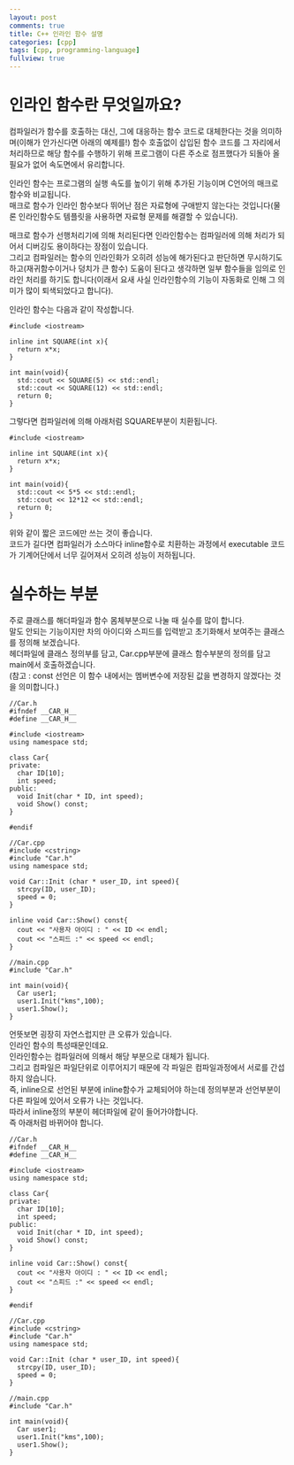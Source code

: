 ```yaml
---
layout: post
comments: true
title: C++ 인라인 함수 설명
categories: [cpp]
tags: [cpp, programming-language]
fullview: true
---
```

# 인라인 함수란 무엇일까요?  

컴파일러가 함수를 호출하는 대신, 그에 대응하는 함수 코드로 대체한다는 것을 의미하며(이해가 안가신다면 아래의 예제를!) 함수 호출없이 삽입된 함수 코드를 그 자리에서 처리하므로 해당 함수를 수행하기 위해 프로그램이 다른 주소로 점프했다가 되돌아 올 필요가 없어 속도면에서 유리합니다.  

인라인 함수는 프로그램의 실행 속도를 높이기 위해 추가된 기능이며 C언어의 매크로 함수와 비교됩니다.  
매크로 함수가 인라인 함수보다 뛰어난 점은 자료형에 구애받지 않는다는 것입니다(물론 인라인함수도 템플릿을 사용하면 자료형 문제를 해결할 수 있습니다).

매크로 함수가 선행처리기에 의해 처리된다면 인라인함수는 컴파일러에 의해 처리가 되어서 디버깅도 용이하다는 장점이 있습니다.  
그리고 컴파일러는 함수의 인라인화가 오히려 성능에 해가된다고 판단하면 무시하기도 하고(재귀함수이거나 덩치가 큰 함수) 도움이 된다고 생각하면 일부 함수들을 임의로 인라인 처리를 하기도 합니다(이래서 요새 사실 인라인함수의 기능이 자동화로 인해 그 의미가 많이 퇴색되었다고 합니다).  

인라인 함수는 다음과 같이 작성합니다.  

```
#include <iostream>

inline int SQUARE(int x){
  return x*x;
}

int main(void){
  std::cout << SQUARE(5) << std::endl;
  std::cout << SQUARE(12) << std::endl;
  return 0;
}
```

그렇다면 컴파일러에 의해 아래처럼 SQUARE부분이 치환됩니다.

```
#include <iostream>

inline int SQUARE(int x){
  return x*x;
}

int main(void){
  std::cout << 5*5 << std::endl;
  std::cout << 12*12 << std::endl;
  return 0;
}
```

위와 같이 짧은 코드에만 쓰는 것이 좋습니다.  
코드가 길다면 컴파일러가 소스마다 inline함수로 치환하는 과정에서 executable 코드가 기계어단에서 너무 길어져서 오히려 성능이 저하됩니다.  

# 실수하는 부분

주로 클래스를 해더파일과 함수 몸체부분으로 나눌 때 실수를 많이 합니다.  
말도 안되는 기능이지만 차의 아이디와 스피드를 입력받고 초기화해서 보여주는 클래스를 정의해 보겠습니다.  
헤더파일에 클래스 정의부를 담고, Car.cpp부분에 클래스 함수부분의 정의를 담고 main에서 호출하겠습니다.  
(참고 : const 선언은 이 함수 내에서는 멤버변수에 저장된 값을 변경하지 않겠다는 것을 의미합니다.)
```
//Car.h
#ifndef __CAR_H__
#define __CAR_H__

#include <iostream>
using namespace std;

class Car{
private:
  char ID[10];
  int speed;
public:
  void Init(char * ID, int speed);
  void Show() const;
}

#endif
```
```
//Car.cpp
#include <cstring>
#include "Car.h"
using namespace std;

void Car::Init (char * user_ID, int speed){
  strcpy(ID, user_ID);
  speed = 0;
}

inline void Car::Show() const{
  cout << "사용자 아이디 : " << ID << endl;
  cout << "스피드 :" << speed << endl;
}
```
```
//main.cpp
#include "Car.h"

int main(void){
  Car user1;
  user1.Init("kms",100);
  user1.Show();
}
```

언뜻보면 굉장히 자연스럽지만 큰 오류가 있습니다.  
인라인 함수의 특성때문인데요.  
인라인함수는 컴파일러에 의해서 해당 부분으로 대체가 됩니다.  
그리고 컴파일은 파일단위로 이루어지기 때문에 각 파일은 컴파일과정에서 서로를 간섭하지 않습니다.  
즉, inline으로 선언된 부분에 inline함수가 교체되어야 하는데 정의부분과 선언부분이 다른 파일에 있어서 오류가 나는 것입니다.  
따라서 inline정의 부분이 헤더파일에 같이 들어가야합니다.  
즉 아래처럼 바뀌어야 합니다.  

```
//Car.h
#ifndef __CAR_H__
#define __CAR_H__

#include <iostream>
using namespace std;

class Car{
private:
  char ID[10];
  int speed;
public:
  void Init(char * ID, int speed);
  void Show() const;
}

inline void Car::Show() const{
  cout << "사용자 아이디 : " << ID << endl;
  cout << "스피드 :" << speed << endl;
}

#endif
```
```
//Car.cpp
#include <cstring>
#include "Car.h"
using namespace std;

void Car::Init (char * user_ID, int speed){
  strcpy(ID, user_ID);
  speed = 0;
}

```
```
//main.cpp
#include "Car.h"

int main(void){
  Car user1;
  user1.Init("kms",100);
  user1.Show();
}
```

